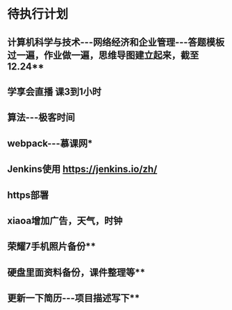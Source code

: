 # 待执行计划  

## 计算机科学与技术---网络经济和企业管理---答题模板过一遍，作业做一遍，思维导图建立起来，截至12.24** 

## 学享会直播 课3到1小时

## 算法---极客时间  

## webpack---慕课网*  

## Jenkins使用 https://jenkins.io/zh/  

## https部署  

## xiaoa增加广告，天气，时钟  

## 荣耀7手机照片备份**  

## 硬盘里面资料备份，课件整理等**  

## 更新一下简历---项目描述写下**  
